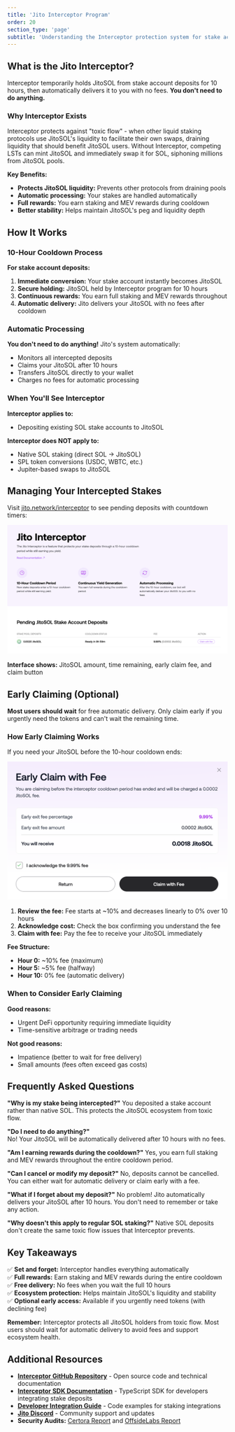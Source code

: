 ```yaml
---
title: 'Jito Interceptor Program'
order: 20
section_type: 'page'
subtitle: 'Understanding the Interceptor protection system for stake account deposits.'
---
```


## What is the Jito Interceptor?

Interceptor temporarily holds JitoSOL from stake account deposits for 10 hours, then automatically delivers it to you with no fees. **You don't need to do anything.**

### Why Interceptor Exists

Interceptor protects against "toxic flow" - when other liquid staking protocols use JitoSOL's liquidity to facilitate their own swaps, draining liquidity that should benefit JitoSOL users. Without Interceptor, competing LSTs can mint JitoSOL and immediately swap it for SOL, siphoning millions from JitoSOL pools.

**Key Benefits:**
- **Protects JitoSOL liquidity:** Prevents other protocols from draining pools
- **Automatic processing:** Your stakes are handled automatically  
- **Full rewards:** You earn staking and MEV rewards during cooldown
- **Better stability:** Helps maintain JitoSOL's peg and liquidity depth

## How It Works

### 10-Hour Cooldown Process
**For stake account deposits:**
1. **Immediate conversion:** Your stake account instantly becomes JitoSOL
2. **Secure holding:** JitoSOL held by Interceptor program for 10 hours
3. **Continuous rewards:** You earn full staking and MEV rewards throughout
4. **Automatic delivery:** Jito delivers your JitoSOL with no fees after cooldown

### Automatic Processing
**You don't need to do anything!** Jito's system automatically:
- Monitors all intercepted deposits
- Claims your JitoSOL after 10 hours
- Transfers JitoSOL directly to your wallet
- Charges no fees for automatic processing

### When You'll See Interceptor
**Interceptor applies to:**
- Depositing existing SOL stake accounts to JitoSOL

**Interceptor does NOT apply to:**
- Native SOL staking (direct SOL → JitoSOL)
- SPL token conversions (USDC, WBTC, etc.)
- Jupiter-based swaps to JitoSOL

## Managing Your Intercepted Stakes

Visit [jito.network/interceptor](https://www.jito.network/interceptor/) to see pending deposits with countdown timers:

![Interceptor Features](/shared/images/jitosol/interceptor-page-list-of-intercepted-stakes.png)

**Interface shows:** JitoSOL amount, time remaining, early claim fee, and claim button

## Early Claiming (Optional)

**Most users should wait** for free automatic delivery. Only claim early if you urgently need the tokens and can't wait the remaining time.

### How Early Claiming Works

If you need your JitoSOL before the 10-hour cooldown ends:

![Early Claim Modal](/shared/images/jitosol/interceptor-page-confirm-claim-with-fee.png)

1. **Review the fee:** Fee starts at ~10% and decreases linearly to 0% over 10 hours
2. **Acknowledge cost:** Check the box confirming you understand the fee
3. **Claim with fee:** Pay the fee to receive your JitoSOL immediately

**Fee Structure:**
- **Hour 0:** ~10% fee (maximum)
- **Hour 5:** ~5% fee (halfway)
- **Hour 10:** 0% fee (automatic delivery)

### When to Consider Early Claiming

**Good reasons:**
- Urgent DeFi opportunity requiring immediate liquidity
- Time-sensitive arbitrage or trading needs

**Not good reasons:**
- Impatience (better to wait for free delivery)
- Small amounts (fees often exceed gas costs)

## Frequently Asked Questions

**"Why is my stake being intercepted?"**
You deposited a stake account rather than native SOL. This protects the JitoSOL ecosystem from toxic flow.

**"Do I need to do anything?"**  
No! Your JitoSOL will be automatically delivered after 10 hours with no fees.

**"Am I earning rewards during the cooldown?"**
Yes, you earn full staking and MEV rewards throughout the entire cooldown period.

**"Can I cancel or modify my deposit?"**
No, deposits cannot be cancelled. You can either wait for automatic delivery or claim early with a fee.

**"What if I forget about my deposit?"**
No problem! Jito automatically delivers your JitoSOL after 10 hours. You don't need to remember or take any action.

**"Why doesn't this apply to regular SOL staking?"**
Native SOL deposits don't create the same toxic flow issues that Interceptor prevents.

## Key Takeaways

✅ **Set and forget:** Interceptor handles everything automatically  
✅ **Full rewards:** Earn staking and MEV rewards during the entire cooldown  
✅ **Free delivery:** No fees when you wait the full 10 hours  
✅ **Ecosystem protection:** Helps maintain JitoSOL's liquidity and stability  
✅ **Optional early access:** Available if you urgently need tokens (with declining fee)  

**Remember:** Interceptor protects all JitoSOL holders from toxic flow. Most users should wait for automatic delivery to avoid fees and support ecosystem health.

## Additional Resources

- **[Interceptor GitHub Repository](https://github.com/jito-foundation/stake-deposit-interceptor)** - Open source code and technical documentation
- **[Interceptor SDK Documentation](https://github.com/jito-foundation/stake-deposit-interceptor/tree/master/package)** - TypeScript SDK for developers integrating stake deposits
- **[Developer Integration Guide](/jitosol/jitosol-liquid-staking/for-developers/staking-integration/)** - Code examples for staking integrations
- **[Jito Discord](https://discord.gg/jitocommunity)** - Community support and updates
- **Security Audits:** [Certora Report](https://github.com/jito-foundation/stake-deposit-interceptor/blob/master/Certora_interceptor_security_report.pdf) and [OffsideLabs Report](https://github.com/jito-foundation/stake-deposit-interceptor/blob/master/OffsideLabs_interceptor_report.pdf)
